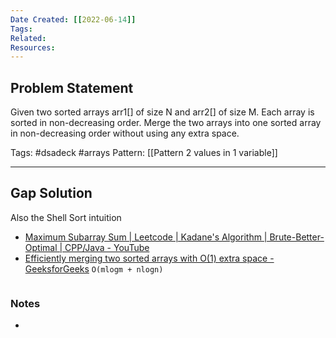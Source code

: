 ```yaml
---
Date Created: [[2022-06-14]]
Tags: 
Related: 
Resources: 
---
```

## Problem Statement
Given two sorted arrays arr1[] of size N and arr2[] of size M. Each array is sorted in non-decreasing order. Merge the two arrays into one sorted array in non-decreasing order without using any extra space.

Tags:  #dsadeck  #arrays 
Pattern: [[Pattern 2 values in 1 variable]]

---

## Gap Solution
Also the Shell Sort intuition 
- [Maximum Subarray Sum | Leetcode | Kadane's Algorithm | Brute-Better-Optimal | CPP/Java - YouTube](https://www.youtube.com/watch?v=w_KEocd__20)
- [Efficiently merging two sorted arrays with O(1) extra space - GeeksforGeeks](https://www.geeksforgeeks.org/efficiently-merging-two-sorted-arrays-with-o1-extra-space/)
`O(mlogm + nlogn)`

``` java

```

### Notes
- 


